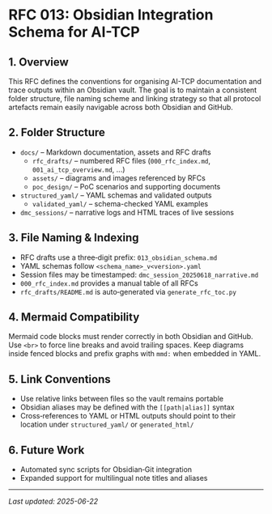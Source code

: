 # RFC 013: Obsidian Integration Schema for AI-TCP

## 1. Overview
This RFC defines the conventions for organising AI-TCP documentation and trace outputs within an Obsidian vault.  The goal is to maintain a consistent folder structure, file naming scheme and linking strategy so that all protocol artefacts remain easily navigable across both Obsidian and GitHub.

## 2. Folder Structure
- `docs/` – Markdown documentation, assets and RFC drafts
  - `rfc_drafts/` – numbered RFC files (`000_rfc_index.md`, `001_ai_tcp_overview.md`, ...)
  - `assets/` – diagrams and images referenced by RFCs
  - `poc_design/` – PoC scenarios and supporting documents
- `structured_yaml/` – YAML schemas and validated outputs
  - `validated_yaml/` – schema-checked YAML examples
- `dmc_sessions/` – narrative logs and HTML traces of live sessions

## 3. File Naming & Indexing
- RFC drafts use a three‑digit prefix: `013_obsidian_schema.md`
- YAML schemas follow `<schema_name>_v<version>.yaml`
- Session files may be timestamped: `dmc_session_20250618_narrative.md`
- `000_rfc_index.md` provides a manual table of all RFCs
- `rfc_drafts/README.md` is auto‑generated via `generate_rfc_toc.py`

## 4. Mermaid Compatibility
Mermaid code blocks must render correctly in both Obsidian and GitHub. Use `<br>` to force line breaks and avoid trailing spaces.  Keep diagrams inside fenced blocks and prefix graphs with `mmd:` when embedded in YAML.

## 5. Link Conventions
- Use relative links between files so the vault remains portable
- Obsidian aliases may be defined with the `[[path|alias]]` syntax
- Cross‑references to YAML or HTML outputs should point to their location under `structured_yaml/` or `generated_html/`

## 6. Future Work
- Automated sync scripts for Obsidian‑Git integration
- Expanded support for multilingual note titles and aliases

---
*Last updated: 2025-06-22*
